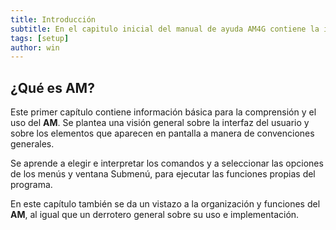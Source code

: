 ```yaml
---
title: Introducción
subtitle: En el capitulo inicial del manual de ayuda AM4G contiene la informacion necesaria para su comprension y manejo adecuado, especificando la funcionalidad de cada una de las partes que lo componen.
tags: [setup]
author: win
---
```


## ¿Qué es **AM**?

Este primer capítulo contiene información básica para la comprensión y el uso del **AM**. Se plantea una visión general sobre la interfaz del usuario y sobre los elementos que aparecen en pantalla a manera de convenciones generales.

Se aprende a elegir e interpretar los comandos y a seleccionar las opciones de los menús y ventana Submenú, para ejecutar las funciones propias del programa.

En este capítulo también se da un vistazo a la organización y funciones del **AM**, al igual que un derrotero general sobre su uso e  implementación.

